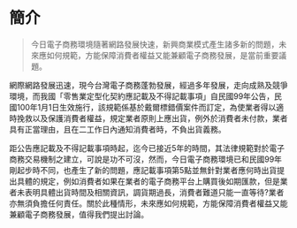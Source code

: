 # 簡介
> 今日電子商務環境隨著網路發展快速，新興商業模式產生諸多新的問題，未來應如何規範，方能保障消費者權益又能兼顧電子商務發展，是當前重要議題。

網際網路發展迅速，現今台灣電子商務蓬勃發展，經過多年發展，走向成熟及競爭環境，而我國「零售業定型化契約應記載及不得記載事項」自民國99年公告，民國100年1月1日生效施行，該規範係基於戴爾標錯價案件而訂定，為使業者得以適時挽救以及保護消費者權益，規定業者原則上應出貨，例外於消費者未付款，業者具有正當理由，且在二工作日內通知消費者時，不負出貨義務。

距公告應記載及不得記載事項時起，迄今已接近5年的時間，其法律規範對於電子商務交易機制之建立，可說是功不可沒，然而，今日電子商務環境已和民國99年剛起步時不同，也產生了新的問題，應記載事項第5點並無針對業者應何時出貨提出具體的規定，例如消費者如果在業者的電子商務平台上購買後如期匯款，但是業者未表明具體出貨時間及相關資訊，調貨期過長，消費者難道只能一直等待?業者亦無須負擔任何責任。關於此種情形，未來應如何規範，方能保障消費者權益又能兼顧電子商務發展，值得我們提出討論。
